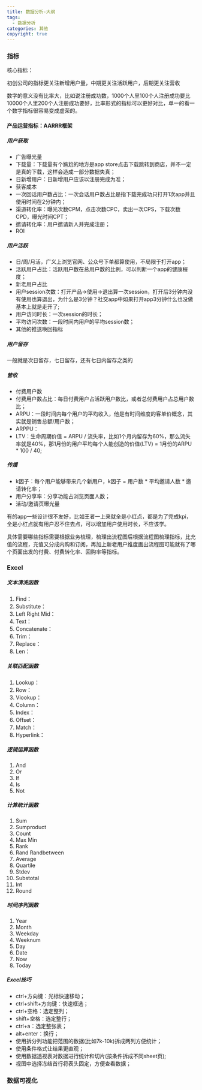 ```yaml
---
title: 数据分析-大纲
tags:
  - 数据分析
categories: 其他
copyright: true
---
```


### 指标

核心指标：

初创公司的指标更关注新增用户量，中期更关注活跃用户，后期更关注营收

数字的意义没有比率大，比如说注册成功数，1000个人里100个人注册成功要比10000个人里200个人注册成功要好，比率形式的指标可以更好对比，单一的看一个数字指标很容易变成虚荣的。

#### 产品运营指标：AARRR框架

##### 用户获取

*   广告曝光量
*   下载量：下载量有个尴尬的地方是app store点击下载跳转到商店，并不一定是真的下载，这样会造成一部分数据失真；
*   日新增用户：日新增用户应该以注册完成为准；
*   获客成本
*   一次回话用户数占比：一次会话用户数占比是指下载完成功只打开1次app并且使用时间在2分钟内；
*   渠道转化率：曝光次数CPM，点击次数CPC，卖出一次CPS，下载次数CPD，曝光时间CPT；
*   邀请转化率：用户邀请新人并完成注册；
*   ROI

##### 用户活跃

*   日/周/月活，广义上浏览官网、公众号下单都算使用，不局限于打开app；
*   活跃用户占比：活跃用户数在总用户数的比例，可以判断一个app的健康程度；
*   新老用户占比
*   用户session次数：打开产品->使用->退出算一次session，打开后3分钟内没有使用也算退出，为什么是3分钟？社交app中如果打开app3分钟什么也没做基本上就是走开了;
*   用户访问时长：一次session的时长；
*   平均访问次数：一段时间内用户的平均session数；
*   其他的推送唤回指标

##### 用户留存

一般就是次日留存，七日留存，还有七日内留存之类的

##### 营收

*   付费用户数
*   付费用户数占比：每日付费用户占活跃用户数比，或者总付费用户占总用户数比；
*   ARPU：一段时间内每个用户的平均收入，他是有时间维度的客单价概念，其实就是销售总额/用户数；
*   ARPPU：
*   LTV：生命周期价值 = ARPU / 流失率，比如1个月内留存为60%，那么流失率就是40%，那1月份的用户平均每个人能创造的价值(LTV) = 1月份的ARPU * 100 / 40;

##### 传播

*   k因子：每个用户能够带来几个新用户，k因子 = 用户数 \* 平均邀请人数 \* 邀请转化率；
*   用户分享率：分享功能占浏览页面人数；
*   活动/邀请页曝光量

有的app一些设计很不友好，比如王者一上来就全是小红点，都是为了完成kpi，全是小红点就有用户忍不住去点，可以增加用户使用时长，不应该学。

具体需要哪些指标需要根据业务梳理，梳理出流程图后根据流程图梳理指标，比充值的流程，充值又分成内购和订阅，再加上新老用户维度画出流程图可能就有了哪个页面出发的付费、付费转化率、回购率等指标。

### Excel

##### 文本清洗函数

1.   Find：
2.   Substitute：
3.   Left Right Mid：
4.   Text：
5.   Concatenate：
6.   Trim：
7.   Replace：
8.   Len：

##### 关联匹配函数

1.   Lookup：
2.   Row：
3.   Vlookup：
4.   Column：
5.   Index：
6.   Offset：
7.   Match：
8.   Hyperlink：

##### 逻辑运算函数

1.   And
2.   Or
3.   If
4.   Is
5.   Not

##### 计算统计函数

1.   Sum
2.   Sumproduct
3.   Count
4.   Max Min
5.   Rank
6.   Rand Randbetween
7.   Average
8.   Quartile
9.   Stdev
10.   Substotal
11.   Int
12.   Round

##### 时间序列函数

1.   Year
2.   Month
3.   Weekday
4.   Weeknum
5.   Day
6.   Date
7.   Now
8.   Today

##### Excel技巧

*   ctrl+方向键：光标快速移动；
*   ctrl+shift+方向键：快速框选；
*   ctrl+空格：选定整列；
*   shift+空格：选定整行；
*   ctrl+a：选定整张表；
*   alt+enter：换行；
*   使用拆分列功能把范围的数据(比如7k-10k)拆成两列方便统计；
*   使用条件格式让结果更直观；
*   使用数据透视表对数据进行统计和切片(按条件拆成不同sheet页);
*   视图中选择冻结首行将表头固定，方便查看数据；

### 数据可视化

